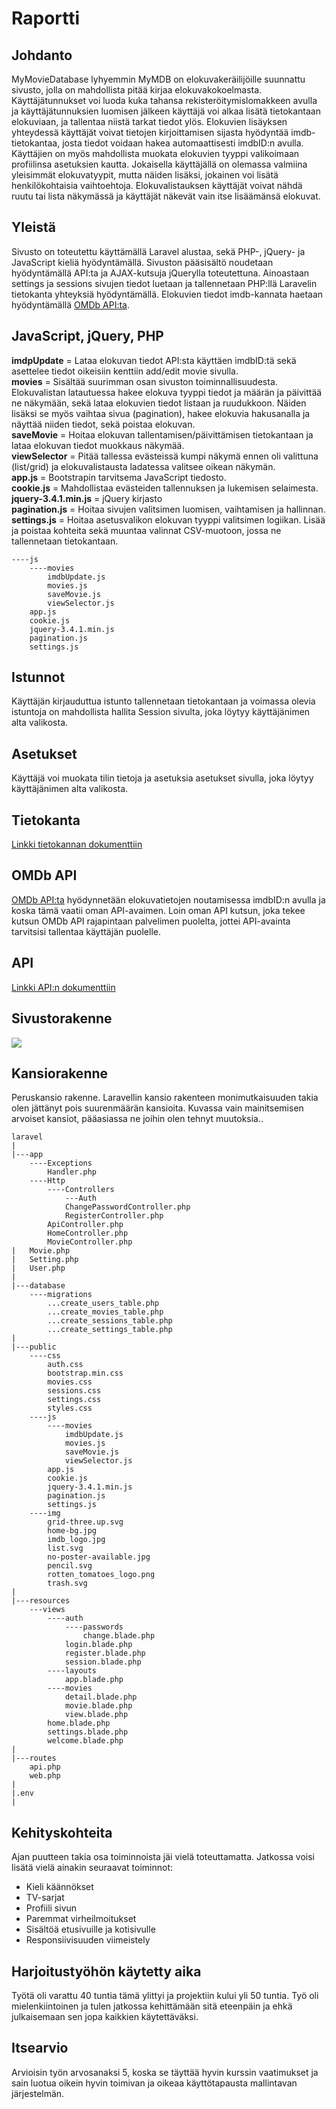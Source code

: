# Raportti

## Johdanto

MyMovieDatabase lyhyemmin MyMDB on elokuvakeräilijöille suunnattu sivusto, jolla on mahdollista pitää kirjaa elokuvakokoelmasta. 
Käyttäjätunnukset voi luoda kuka tahansa rekisteröitymislomakkeen avulla ja käyttäjätunnuksien luomisen jälkeen käyttäjä voi alkaa 
lisätä tietokantaan elokuviaan, ja tallentaa niistä tarkat tiedot ylös. Elokuvien lisäyksen yhteydessä käyttäjät voivat tietojen kirjoittamisen
sijasta hyödyntää imdb-tietokantaa, josta tiedot voidaan hakea automaattisesti imdbID:n avulla. Käyttäjien on myös mahdollista muokata elokuvien 
tyyppi valikoimaan profiilinsa asetuksien kautta. Jokaisella käyttäjällä on olemassa valmiina yleisimmät elokuvatyypit, mutta näiden lisäksi, 
jokainen voi lisätä henkilökohtaisia vaihtoehtoja. Elokuvalistauksen käyttäjät voivat nähdä ruutu tai lista näkymässä ja käyttäjät näkevät vain itse
lisäämänsä elokuvat.

## Yleistä

Sivusto on toteutettu käyttämällä Laravel alustaa, sekä PHP-, jQuery- ja JavaScript kieliä hyödyntämällä. Sivuston pääsisältö noudetaan hyödyntämällä API:ta ja
AJAX-kutsuja jQuerylla toteutettuna. Ainoastaan settings ja sessions sivujen tiedot luetaan ja tallennetaan PHP:llä Laravelin tietokanta yhteyksiä hyödyntämällä.
Elokuvien tiedot imdb-kannata haetaan hyödyntämällä [OMDb API:ta](http://www.omdbapi.com/).

## JavaScript, jQuery, PHP

**imdpUpdate** = Lataa elokuvan tiedot API:sta käyttäen imdbID:tä sekä asettelee tiedot oikeisiin kenttiin add/edit movie sivulla.   
**movies** = Sisältää suurimman osan sivuston toiminnallisuudesta. Elokuvalistan latautuessa hakee elokuva tyyppi tiedot ja määrän ja päivittää ne näkymään, sekä lataa elokuvien tiedot listaan ja ruudukkoon. Näiden lisäksi se myös vaihtaa sivua (pagination), hakee elokuvia hakusanalla ja näyttää niiden tiedot, sekä poistaa elokuvan.  
**saveMovie** = Hoitaa elokuvan tallentamisen/päivittämisen tietokantaan ja lataa elokuvan tiedot muokkaus näkymää.  
**viewSelector** = Pitää tallessa evästeissä kumpi näkymä ennen oli valittuna (list/grid) ja elokuvalistausta ladatessa valitsee oikean näkymän.  
**app.js** = Bootstrapin tarvitsema JavaScript tiedosto.   
**cookie.js** = Mahdollistaa evästeiden tallennuksen ja lukemisen selaimesta.  
**jquery-3.4.1.min.js** = jQuery kirjasto  
**pagination.js** = Hoitaa sivujen valitsimen luomisen, vaihtamisen ja hallinnan.  
**settings.js** = Hoitaa asetusvalikon elokuvan tyyppi valitsimen logiikan. Lisää ja poistaa kohteita sekä muuntaa valinnat CSV-muotoon, jossa ne tallennetaan tietokantaan.

```
----js
    ----movies
        imdbUpdate.js
        movies.js
        saveMovie.js
        viewSelector.js
    app.js
    cookie.js
    jquery-3.4.1.min.js
    pagination.js
    settings.js
```

## Istunnot

Käyttäjän kirjauduttua istunto tallennetaan tietokantaan ja voimassa olevia istuntoja on mahdollista hallita Session sivulta, joka löytyy käyttäjänimen alta valikosta.

## Asetukset

Käyttäjä voi muokata tilin tietoja ja asetuksia asetukset sivulla, joka löytyy käyttäjänimen alta valikosta.

## Tietokanta

[Linkki tietokannan dokumenttiin](Tietokanta.md)

## OMDb API

[OMDb API:ta](http://www.omdbapi.com/) hyödynnetään elokuvatietojen noutamisessa imdbID:n avulla ja koska tämä vaatii oman API-avaimen. Loin oman API kutsun, joka tekee
kutsun OMDb API rajapintaan palvelimen puolelta, jottei API-avainta tarvitsisi tallentaa käyttäjän puolelle.

## API

[Linkki API:n dokumenttiin](API.md)

## Sivustorakenne

![](../images/sivustorakenne.PNG)

## Kansiorakenne

Peruskansio rakenne. Laravellin kansio rakenteen monimutkaisuuden takia olen jättänyt pois suurenmäärän kansioita. Kuvassa vain mainitsemisen arvoiset kansiot, pääasiassa ne joihin olen tehnyt muutoksia..

```
laravel
|
|---app
    ----Exceptions
        Handler.php
    ----Http
        ----Controllers
            ---Auth
            ChangePasswordController.php
            RegisterController.php
        ApiController.php
        HomeController.php
        MovieController.php
|   Movie.php
|   Setting.php
|   User.php
|
|---database 
    ----migrations
        ...create_users_table.php
        ...create_movies_table.php
        ...create_sessions_table.php
        ...create_settings_table.php
|
|---public
    ----css
        auth.css
        bootstrap.min.css
        movies.css
        sessions.css
        settings.css
        styles.css
    ----js
        ----movies
            imdbUpdate.js
            movies.js
            saveMovie.js
            viewSelector.js
        app.js
        cookie.js
        jquery-3.4.1.min.js
        pagination.js
        settings.js
    ----img
        grid-three.up.svg
        home-bg.jpg
        imdb_logo.jpg
        list.svg
        no-poster-available.jpg
        pencil.svg
        rotten_tomatoes_logo.png
        trash.svg
|
|---resources
    ---views
        ----auth
            ----passwords
                change.blade.php
            login.blade.php
            register.blade.php
            session.blade.php
        ----layouts
            app.blade.php
        ----movies
            detail.blade.php
            movie.blade.php
            view.blade.php
        home.blade.php
        settings.blade.php
        welcome.blade.php
|
|---routes
    api.php
    web.php
|
|.env
|

```

## Kehityskohteita

Ajan puutteen takia osa toiminnoista jäi vielä toteuttamatta. Jatkossa voisi lisätä vielä ainakin seuraavat toiminnot:  
*  Kieli käännökset  
*  TV-sarjat  
*  Profiili sivun  
*  Paremmat virheilmoitukset  
*  Sisältöä etusivuille ja kotisivulle  
*  Responsiivisuuden viimeistely  

## Harjoitustyöhön käytetty aika

Työtä oli varattu 40 tuntia tämä ylittyi ja projektiin kului yli 50 tuntia. Työ oli mielenkiintoinen ja tulen jatkossa kehittämään sitä eteenpäin ja ehkä julkaisemaan sen jopa kaikkien käytettäväksi.

## Itsearvio

Arvioisin työn arvosanaksi 5, koska se täyttää hyvin kurssin vaatimukset ja sain luotua oikein hyvin toimivan ja oikeaa käyttötapausta mallintavan järjestelmän.
